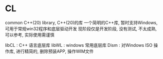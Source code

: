 # CL
common C++(20) library,  C++(20)的库
一个简明的C++库, 暂时支持Windows, 可用于常规win32程序和底层驱动开发
现阶段仅是开发阶段, 没有测试, 不太成熟, 可以参考, 实际使用需谨慎


libCL : C++ 语言底层库
libWL : windows 常用底层库
Dism :  对Windows ISO 操作库, 进行精简的, 删除预装APP, 操作WIM文件